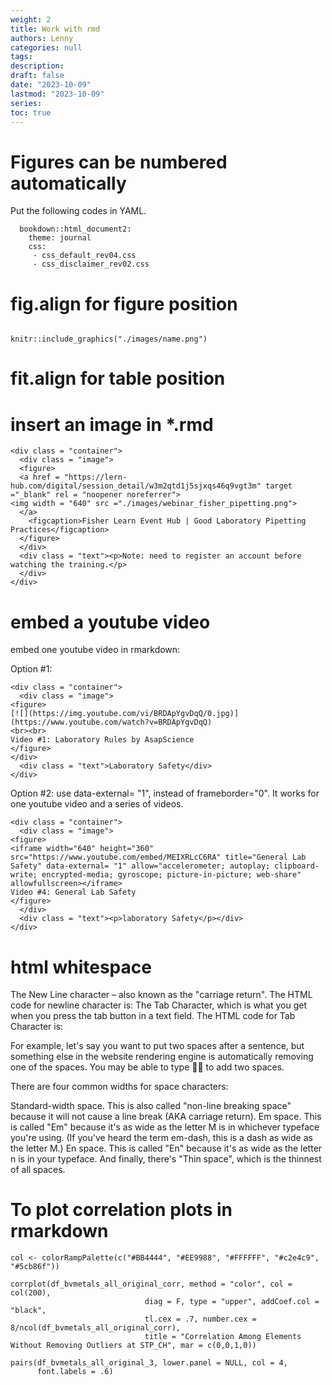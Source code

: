 ```yaml
---
weight: 2
title: Work with rmd
authors: Lenny
categories: null
tags: 
description: 
draft: false
date: "2023-10-09"
lastmod: "2023-10-09"
series:
toc: true
---
```



<!--more-->

# Figures can be numbered automatically

Put the following codes in YAML.

```
  bookdown::html_document2:
    theme: journal   
    css:
     - css_default_rev04.css
     - css_disclaimer_rev02.css
```

# fig.align for figure position

```{r, fig.align='center'}
 
knitr::include_graphics("./images/name.png")
```

# fit.align for table position


# insert an image in *.rmd
```
<div class = "container">
  <div class = "image">
  <figure>
  <a href = "https://lern-hub.com/digital/session_detail/w3m2qtd1j5sjxqs46q9vgt3m" target ="_blank" rel = "noopener noreferrer">
<img width = "640" src ="./images/webinar_fisher_pipetting.png">
  </a>
    <figcaption>Fisher Learn Event Hub | Good Laboratory Pipetting Practices</figcaption>
  </figure>
  </div>
  <div class = "text"><p>Note: need to register an account before watching the training.</p>
  </div>
</div>
```

# embed a youtube video

embed one youtube video in rmarkdown:

Option #1:
```
<div class = "container">
  <div class = "image">
<figure>
[![](https://img.youtube.com/vi/BRDApYgvDqQ/0.jpg)](https://www.youtube.com/watch?v=BRDApYgvDqQ)
<br><br>
Video #1: Laboratory Rules by AsapScience
</figure>
</div>
  <div class = "text">Laboratory Safety</div>
</div>
```

Option #2: use data-external= "1", instead of frameborder="0".  It works for one youtube video and a series of videos.
```
<div class = "container">
  <div class = "image">
<figure>
<iframe width="640" height="360" src="https://www.youtube.com/embed/MEIXRLcC6RA" title="General Lab Safety" data-external= "1" allow="accelerometer; autoplay; clipboard-write; encrypted-media; gyroscope; picture-in-picture; web-share" allowfullscreen></iframe>
Video #4: General Lab Safety
</figure>
  </div>
  <div class = "text"><p>laboratory Safety</p></div>
</div>
```

# html whitespace

The New Line character – also known as the "carriage return". The HTML code for newline character is: &#13;
The Tab Character, which is what you get when you press the tab button in a text field. The HTML code for Tab Character is: &#09;

For example, let's say you want to put two spaces after a sentence, but something else in the website rendering engine is automatically removing one of the spaces. You may be able to type &#20;&#20; to add two spaces.

There are four common widths for space characters:

Standard-width space. This is also called "non-line breaking space" because it will not cause a line break (AKA carriage return).
Em space. This is called "Em" because it's as wide as the letter M is in whichever typeface you're using. (If you've heard the term em-dash, this is a dash as wide as the letter M.)
En space. This is called "En" because it's as wide as the letter n is in your typeface.
And finally, there's "Thin space", which is the thinnest of all spaces.

# To plot correlation plots in rmarkdown

```{r, plot_heatmap}
col <- colorRampPalette(c("#BB4444", "#EE9988", "#FFFFFF", "#c2e4c9", "#5cb86f"))
 
corrplot(df_bvmetals_all_original_corr, method = "color", col = col(200),
                              diag = F, type = "upper", addCoef.col = "black",
                              tl.cex = .7, number.cex = 8/ncol(df_bvmetals_all_original_corr),
                              title = "Correlation Among Elements Without Removing Outliers at STP_CH", mar = c(0,0,1,0))
```
 
 
```{r, plot_pair}
pairs(df_bvmetals_all_original_3, lower.panel = NULL, col = 4,
      font.labels = .6)
 
```
